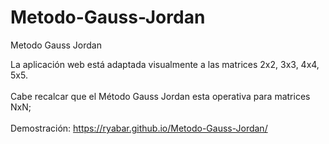 # Metodo-Gauss-Jordan
Metodo Gauss Jordan

La aplicación web está adaptada visualmente a las matrices 2x2, 3x3, 4x4, 5x5.<br /><br />
Cabe recalcar que el Método Gauss Jordan esta operativa para matrices NxN;<br /><br />
Demostración: https://ryabar.github.io/Metodo-Gauss-Jordan/
